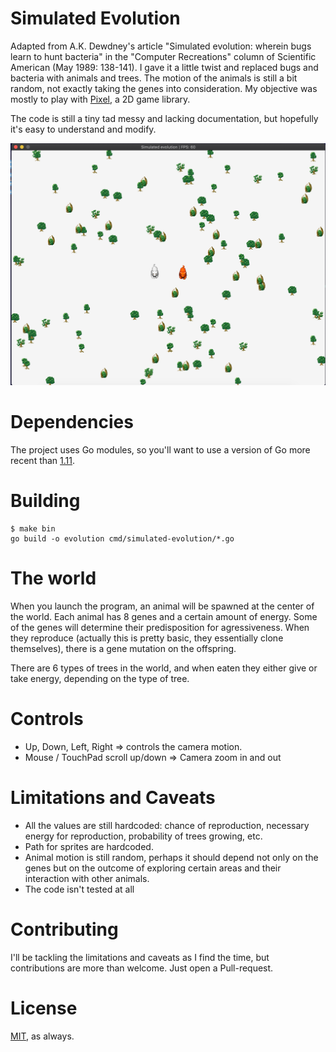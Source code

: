 # Simulated Evolution

Adapted from A.K. Dewdney's article "Simulated evolution: wherein bugs learn to hunt bacteria" in the "Computer Recreations" column of Scientific American (May 1989: 138-141). I gave it a little twist and replaced bugs and bacteria with animals and trees. The motion of the animals is still a bit random, not exactly taking the genes into consideration. My objective was mostly to play with [Pixel](github.com/faiface/pixel), a 2D game library.

The code is still a tiny tad messy and lacking documentation, but hopefully it's easy to understand and modify.

<p align="center">
  <img src="https://raw.githubusercontent.com/csixteen/simulated-evolution/master/screenshots/simulated-evolution.png" />
</p>

# Dependencies

The project uses Go modules, so you'll want to use a version of Go more recent than [1.11](https://blog.golang.org/using-go-modules).

# Building

```
$ make bin
go build -o evolution cmd/simulated-evolution/*.go
```

# The world

When you launch the program, an animal will be spawned at the center of the world. Each animal has 8 genes and a certain amount of energy. Some of the genes will determine their predisposition for agressiveness. When they reproduce (actually this is pretty basic, they essentially clone themselves), there is a gene mutation on the offspring.

There are 6 types of trees in the world, and when eaten they either give or take energy, depending on the type of tree.

# Controls

- Up, Down, Left, Right => controls the camera motion.
- Mouse / TouchPad scroll up/down => Camera zoom in and out

# Limitations and Caveats

- All the values are still hardcoded: chance of reproduction, necessary energy for reproduction, probability of trees growing, etc.
- Path for sprites are hardcoded.
- Animal motion is still random, perhaps it should depend not only on the genes but on the outcome of exploring certain areas and their interaction with other animals.
- The code isn't tested at all

# Contributing

I'll be tackling the limitations and caveats as I find the time, but contributions are more than welcome. Just open a Pull-request.

# License

[MIT](https://github.com/csixteen/simulated-evolution/blob/master/LICENSE), as always.

